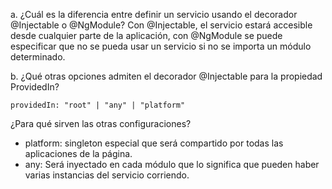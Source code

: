 a. ¿Cuál es la diferencia entre definir un servicio usando el decorador @Injectable o @NgModule?
Con @Injectable, el servicio estará accesible desde cualquier parte de la aplicación, con @NgModule se puede especificar que no se pueda usar un servicio si no se importa un módulo determinado.

b. ¿Qué otras opciones admiten el decorador @Injectable para la propiedad ProvidedIn?

`providedIn: "root" | "any" | "platform"`

¿Para qué sirven las otras configuraciones?
* platform: singleton especial que será compartido por todas las aplicaciones de la página.
* any: Será inyectado en cada módulo que lo significa que pueden haber varias instancias del servicio corriendo.

